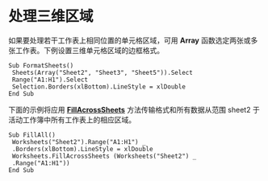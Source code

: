 
# 处理三维区域

如果要处理若干工作表上相同位置的单元格区域，可用  **Array** 函数选定两张或多张工作表。下例设置三维单元格区域的边框格式。


```
Sub FormatSheets() 
 Sheets(Array("Sheet2", "Sheet3", "Sheet5")).Select 
 Range("A1:H1").Select 
 Selection.Borders(xlBottom).LineStyle = xlDouble 
End Sub
```


下面的示例将应用 **[FillAcrossSheets](c006cee2-67a1-2f24-3061-a2eb32ee9ecf.md)** 方法传输格式和所有数据从范围 sheet2 于活动工作簿中所有工作表上的相应区域。




```
Sub FillAll() 
 Worksheets("Sheet2").Range("A1:H1") _ 
 .Borders(xlBottom).LineStyle = xlDouble 
 Worksheets.FillAcrossSheets (Worksheets("Sheet2") _ 
 .Range("A1:H1")) 
End Sub
```

